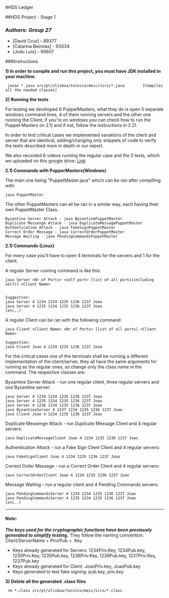 #HDS Ledger

##HDS Project - Stage 1

### Authors: *Group 27*
* [David Cruz] - 89377
* [Catarina Beirolas] - 93034
* [João Luı́s] - 95607


###Instructions

**1) In order to compile and run this project, you must have JDK installed in your machine.**

```
 javac *.java src/pt/ulisboa/tecnico/meic/sirs/*.java        [Compiles all the needed classes]        
```
**2) Running the tests**

For testing we developed 6 PuppetMasters, what they do is open 5 separate windows command lines, 4 of them running servers and the other one running the Client, if you're on windows you can check how to run the Puppet Masters on 2.1) and if not, follow the instructions in 2.2).

In order to test critical cases we implemented variations of the client and server that are identical, adding/changing only snippets of code to verify the tests described more in depth in our report.


We also recorded 6 videos running the regular case and the 5 tests, which we uploaded on this google drive:
[Link](https://drive.google.com/drive/folders/1iY1liEoRPWTBK1gv5Wx32qDwiy3i2pS0)



**2.1) Commands with PupperMasters(Windows)**


The main one being "PuppetMaster.java" which can be ran after compilling with:
```
java PuppetMaster
```

The other PuppetMasters can all be ran in a similar way, each having their own PuppetMaster Class.

```
Byzantine Server Attack - java ByzantinePuppetMaster
Duplicate Messenge Attack - java DuplicateMessagePuppetMaster
Authentication Attack - java FakeSignPuppetMaster
Correct Order Message - java CorrectOrderPuppetMaster
Message Waiting - java PendingCommandsPuppetMaster
```

**2.1) Commands (Linux)**


For every case you'll have to open 4 terminals for the servers and 1 for the client.


A regular Server running command is like this:
```
java Server <Nr of Ports> <self port> [list of all ports(including self)] <Client Name>


Suggestion:
java Server 4 1234 1234 1235 1236 1237 Joao 
java Server 4 1235 1234 1235 1236 1237 Joao
(etc..)
```


A regular Client can be ran with the following command:
```
java Client <Client Name> <Nr of Ports> [list of all ports] <Client Name>

Suggestion:
java Client Joao 4 1234 1235 1236 1237 Joao
```

For the critical cases one of the terminals shall be running a different implementation of the client/server, they all have the same arguments for running as the regular ones, so change only the class name in the command.
The respective classes are:

Byzantine Server Attack - run one regular client, three regular servers and one Byzantine server:
```
java Server 4 1234 1234 1235 1236 1237 Joao
java Server 4 1235 1234 1235 1236 1237 Joao 
java Server 4 1236 1234 1235 1236 1237 Joao 
java ByzantineServer 4 1237 1234 1235 1236 1237 Joao 
java Client Joao 4 1234 1235 1236 1237 Joao
```

Duplicate Messenge Attack - run Duplicate Message Client and 4 regular servers:
```
java DuplicateMessageClient Joao 4 1234 1235 1236 1237 Joao
```
Authentication Attack - run a Fake Sign Client Client and 4 regular servers:
```
java FakeSignClient Joao 4 1234 1235 1236 1237 Joao
```

Correct Order Message - run a Correct Order Client and 4 regular servers:
```
java CorrectOrderClient Joao 4 1234 1235 1236 1237 Joao
```

Message Waiting - run a regular client and 4 Pending Commands servers:
```
java PendingCommandsServer 4 1234 1234 1235 1236 1237 Joao 
java PendingCommandsServer 4 1235 1234 1235 1236 1237 Joao
(etc..)
```

---
#### Note: 
***The keys used for the cryptographic functions have been previously generated to simplify testing.***
They follow the naming convention: Client/ServerName + Priv/Pub + .Key
- Keys already generated for Servers:
1234Priv.Key, 1234Pub.key, 1235Priv.Key, 1235Pub.key, 1236Priv.Key, 1236Pub.key, 1237Priv.Key, 1237Pub.key
- Keys already generated for Client:
JoaoPriv.key, JoaoPub.key
- Keys generated to test fake signing:
pub.key, priv.key

**3) Delete all the generated .class files**
```
 rm *.class src/pt/ulisboa/tecnico/meic/sirs/*.class 
```

